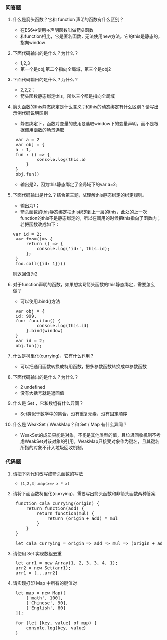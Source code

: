 ### 问答题
1. 什么是箭头函数？它和 function 声明的函数有什么区别？
    * 在ES6中使用=>声明函数叫做箭头函数
    * 和function相比，它是匿名函数，无法使用new方法。它的this是静态的，指向window

1. 下面代码输出的是什么？为什么？
    * 1,2,3
    * 第一个是obj,第二个指向全局域，第三个是obj2

1. 下面代码输出的是什么？为什么？
    * 2,2,2；
    * 箭头函数静态绑定this，所以三个都是指向全局域

1. 箭头函数的this静态绑定是什么含义？和this的动态绑定有什么区别？请写出示例代码说明区别
    * 静态绑定下，函数对变量的使用是选取window下的变量声明，而不是根据调用函数的场景选取
    <pre>
    var a = 2
    var obj = {
    a : 1,
    fun : () => {
            console.log(this.a)
        }
    }
    obj.fun()</pre>
    * 输出是2，因为this静态绑定了全局域下的var a=2;

1. 下面代码输出是什么？结合第三题，试理解this静态绑定的绑定规则。
    * 输出为1；
    * 箭头函数的this静态绑定把this绑定到上一层的this，此处的上一次function的this不是静态绑定的，所以在调用的时候把this指向了函数内；若把函数改成如下：
    <pre>var id = 2;
    var foo=()=> {
        return () => {
            console.log('id:', this.id);
        };
    }
    foo.call({id: 1})()</pre>
    则返回值为2

1. 对于function声明的函数，如果想实现箭头函数的this静态绑定，需要怎么做？
    * 可以使用.bind()方法
    <pre>
    var obj = {
    id: 999,
    fun: function() {
            console.log(this.id)
        }.bind(window)
    }
    var id = 2;
    obj.fun();</pre>

1. 什么是柯里化(currying)，它有什么作用？
    * 可以把通用函数转换成特用函数，把多参数函数转换成单参数函数

1. 下面代码输出的是什么？为什么？
    * 2 undefined
    * 没有大括号就是返回值

1. 什么是 Set ，它和数组有什么异同？
    * Set类似于数学中的集合，没有重复元素，没有固定顺序

1. 什么是 WeakSet / WeakMap？和 Set / Map 有什么异同？
    * WeakSet的成员只能是对象，不能是其他类型的值，且垃圾回收机制不考虑WeakSet对该对象的引用。WeakMap只接受对象作为键名，且其键名所指的对象不计入垃圾回收机制。

### 代码题
1. 请把下列代码改写成箭头函数的写法
    * <code>[1,2,3].map(x=> x * x)</code>

1. 请将下面函数柯里化(currying)，需要写出箭头函数和非箭头函数两种答案
    <pre>
    function cala_currying(origin) {
        return function(add) {
            return function(mul) {
                return (origin + add) * mul
            }
        }
    }

    let cala_currying = origin => add => mul => (origin + add) * mul</pre>

1. 请使用 Set 实现数组去重
    <pre>
    let arr1 = new Array(1, 2, 3, 3, 4, 1);
    arr2 = new Set(arr1);
    arr1 = [...arr2]</pre>

1. 请实现打印 Map 中所有的键值对
    <pre>
    let map = new Map([
        ['math', 100],
        ['Chinese', 90],
        ['English', 80]
    ]);

    for (let [key, value] of map) {
        console.log(key, value)
    }</pre>